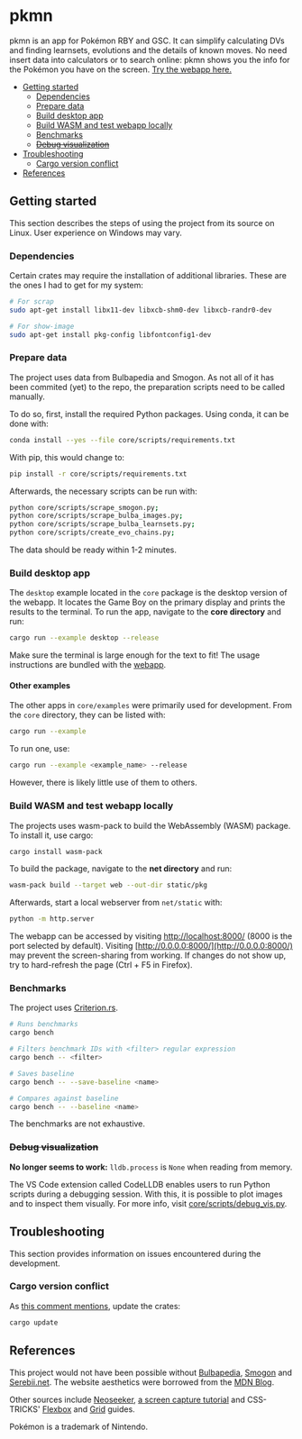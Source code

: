 # pkmn

pkmn is an app for Pokémon RBY and GSC. It can simplify calculating DVs and finding learnsets, evolutions and the details of known moves. No need insert data into calculators or to search online: pkmn shows you the info for the Pokémon you have on the screen. [Try the webapp here.](https://dudly01.github.io/pkmn/)

<!-- @import "[TOC]" {cmd="toc" depthFrom=2 depthTo=3 orderedList=false} -->

<!-- code_chunk_output -->

- [Getting started](#getting-started)
  - [Dependencies](#dependencies)
  - [Prepare data](#prepare-data)
  - [Build desktop app](#build-desktop-app)
  - [Build WASM and test webapp locally](#build-wasm-and-test-webapp-locally)
  - [Benchmarks](#benchmarks)
  - [~~Debug visualization~~](#debug-visualization)
- [Troubleshooting](#troubleshooting)
  - [Cargo version conflict](#cargo-version-conflict)
- [References](#references)

<!-- /code_chunk_output -->

## Getting started

This section describes the steps of using the project from its source on Linux. User experience on Windows may vary.

### Dependencies

Certain crates may require the installation of additional libraries. These are the ones I had to get for my system:

```sh
# For scrap
sudo apt-get install libx11-dev libxcb-shm0-dev libxcb-randr0-dev

# For show-image
sudo apt-get install pkg-config libfontconfig1-dev
```

### Prepare data

The project uses data from Bulbapedia and Smogon. As not all of it has been commited (yet) to the repo, the preparation scripts need to be called manually.

To do so, first, install the required Python packages. Using conda, it can be done with:

```sh
conda install --yes --file core/scripts/requirements.txt  
```

With pip, this would change to:

```sh
pip install -r core/scripts/requirements.txt
```

Afterwards, the necessary scripts can be run with:

```sh
python core/scripts/scrape_smogon.py;
python core/scripts/scrape_bulba_images.py;
python core/scripts/scrape_bulba_learnsets.py;
python core/scripts/create_evo_chains.py;
```

The data should be ready within 1-2 minutes.

### Build desktop app

The `desktop` example located in the `core` package is the desktop version of the webapp. It locates the Game Boy on the primary display and prints the results to the terminal. To run the app, navigate to the **core directory** and run:

```sh
cargo run --example desktop --release
```

Make sure the terminal is large enough for the text to fit! The usage instructions are bundled with the [webapp](https://dudly01.github.io/pkmn/).

#### Other examples

The other apps in `core/examples` were primarily used for development. From the `core` directory, they can be listed with:

```sh
cargo run --example
```

To run one, use:

```sh
cargo run --example <example_name> --release
```

However, there is likely little use of them to others.

### Build WASM and test webapp locally

The projects uses wasm-pack to build the WebAssembly (WASM) package. To install it, use cargo:

```sh
cargo install wasm-pack
```

To build the package, navigate to the **net directory** and run:

```sh
wasm-pack build --target web --out-dir static/pkg
```

Afterwards, start a local webserver from `net/static` with:

```sh
python -m http.server
```

The webapp can be accessed by visiting [http://localhost:8000/](http://localhost:8000/) (8000 is the port selected by default). Visiting [http://0.0.0.0:8000/](http://0.0.0.0:8000/) may prevent the screen-sharing from working. If changes do not show up, try to hard-refresh the page (Ctrl + F5 in Firefox).

### Benchmarks

The project uses [Criterion.rs](https://github.com/bheisler/criterion.rs).

```sh
# Runs benchmarks
cargo bench

# Filters benchmark IDs with <filter> regular expression
cargo bench -- <filter>

# Saves baseline
cargo bench -- --save-baseline <name>

# Compares against baseline
cargo bench -- --baseline <name>
```

The benchmarks are not exhaustive.

### ~~Debug visualization~~

**No longer seems to work:** `lldb.process` is `None` when reading from memory.

The VS Code extension called CodeLLDB enables users to run Python scripts during a debugging session. With this, it is possible to plot images and to inspect them visually. For more info, visit [core/scripts/debug_vis.py](core/scripts/debug_vis.py).

## Troubleshooting

This section provides information on issues encountered during the development.

### Cargo version conflict

As [this comment mentions](https://github.com/serde-rs/json/issues/409#issuecomment-362696245), update the crates:

```sh
cargo update
```

## References

This project would not have been possible without [Bulbapedia](https://bulbapedia.bulbagarden.net/), [Smogon](https://www.smogon.com/) and [Serebii.net](https://www.serebii.net/). The website aesthetics were borrowed from the [MDN Blog](https://developer.mozilla.org/en-US/blog/). 

Other sources include [Neoseeker](https://www.neoseeker.com/pokemon-red/faqs/2740069-pokemon-rb-save-state-hacking.html), [a screen capture tutorial](https://dev.to/bibekkakati/capture-screen-and-stream-like-zoom-using-javascript-1b65) and CSS-TRICKS' [Flexbox](https://css-tricks.com/snippets/css/a-guide-to-flexbox/) and [Grid](https://css-tricks.com/snippets/css/complete-guide-grid/) guides.

Pokémon is a trademark of Nintendo.
